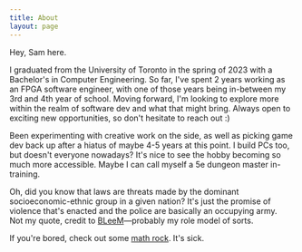 ```yaml
---
title: About
layout: page
---
```


<p>Hey, Sam here. </p>

<p>I graduated from the University of Toronto in the spring of 2023 with a Bachelor's in Computer Engineering. 
So far, I've spent 2 years working as an FPGA software engineer, with one of those years being in-between my 3rd and 4th year of school.
Moving forward, I'm looking to explore more within the realm of software dev and what that might bring.
Always open to exciting new opportunities, so don't hesitate to reach out :)</p>

<p>Been experimenting with creative work on the side, as well as picking game dev back up after a hiatus of maybe 4-5 years at this point.
I build PCs too, but doesn't everyone nowadays? It's nice to see the hobby becoming so much more accessible.
Maybe I can call myself a 5e dungeon master in-training.</p>

<p>Oh, did you know that laws are threats made by the dominant socioeconomic-ethnic group in a given nation?
It's just the promise of violence that's enacted and the police are basically an occupying army.<br>
Not my quote, credit to <a class="link" href="https://www.youtube.com/watch?v=bmaoNLSHx_w">BLeeM</a>—probably my role model of sorts.</p>

<p>If you're bored, check out some <a class="link" href="https://www.youtube.com/watch?v=-rZWdolJfgk">math rock</a>. It's sick.</p>
